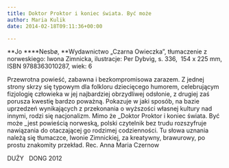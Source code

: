 ```yaml
---
title: Doktor Proktor i koniec świata. Być może
author: Maria Kulik
date: 2014-02-18T09:11:36+00:00

---
```

**Jo ****Nesbø, **Wydawnictwo „Czarna Owieczka”, tłumaczenie z norweskiego: Iwona Zimnicka, ilustracje: Per Dybvig, s. 336,  154 x 225 mm, ISBN 9788363010287, wiek: 6

Przewrotna powieść, zabawna i bezkompromisowa zarazem. Z jednej strony skrzy się typowym dla folkloru dziecięcego humorem, celebrującym fizjologię człowieka w jej najbardziej obrzydliwej odsłonie, z drugiej zaś porusza kwestię bardzo poważną. Pokazuje w jaki sposób, na bazie uprzedzeń wynikających z przekonania o wyższości własnej kultury nad innymi, rodzi się nacjonalizm. Mimo że _Doktor Proktor i koniec świata. Być może _jest powieścią norweską, polski czytelnik bez trudu rozszyfruje nawiązania do otaczającej go rodzimej codzienności. Tu słowa uznania należą się tłumaczce, Iwonie Zimnickiej, za kreatywny, brawurowy, po prostu znakomity przekład. Rec. Anna Maria Czernow

DUŻY   DONG 2012

 
